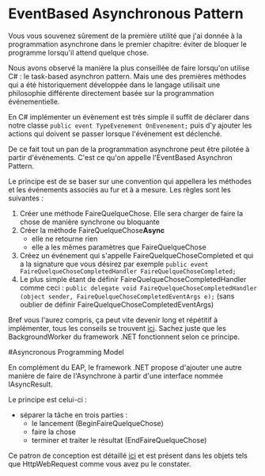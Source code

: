 # EventBased Asynchronous Pattern

Vous vous souvenez sûrement de la première utilité que j'ai donnée à la programmation asynchrone dans le premier chapitre:
éviter de bloquer le programme lorsqu'il attend quelque chose.

Nous avons observé la manière la plus conseillée de faire lorsqu'on utilise C# : le task-based asynchron pattern.
Mais une des premières méthodes qui a été historiquement développée dans le langage utilisait une philosophie différente directement basée
sur la programmation événementielle.

En C# implémenter un évènement est très simple il suffit de déclarer dans notre classe `public event TypeEvenement OnEvenement;` puis
d'y ajouter les actions qui doivent se passer lorsque l'événement est déclenché.

De ce fait tout un pan de la programmation asynchrone peut être pilotée à partir d'événements. C'est ce qu'on appelle l'EventBased Asynchron Pattern. 

Le principe est de se baser sur une convention qui appellera les méthodes et les événements associés au fur et à a mesure. Les règles sont les suivantes :

1. Créer une méthode FaireQuelqueChose. Elle sera charger de faire la chose de manière synchrone ou bloquante
1. Créer la méthode FaireQuelqueChose**Async**
    - elle ne retourne rien
    - elle a les mêmes paramètres que FaireQuelqueChose
1. Créez un événement qui s'appelle FaireQuelqueChoseCompleted et qui a la signature que vous désirez par exemple `public event FaireQuelqueChoseCompletedHandler FaireQuelqueChoseCompleted;`
1. Le plus simple étant de définir FaireQuelqueChoseCompletedHandler comme ceci : `public delegate void FaireQuelqueChoseCompletedHandler (object sender, FaireQuelqueChoseCompletedEventArgs e);` (sans oublier de définir FaireQuelqueChoseCompletedEventArgs)


Bref vous l'aurez compris, ça peut vite devenir long et répétitif à implémenter, tous les conseils se trouvent [ici](https://msdn.microsoft.com/en-us/library/e7a34yad%28v=vs.110%29.aspx). Sachez juste que les BackgroundWorker du framework .NET fonctionnent selon ce principe.

#Asyncronous Programming Model

En complément du EAP, le framework .NET propose d'ajouter une autre manière de faire de l'Asynchrone à partir d'une interface nommée IAsyncResult.

Le principe est celui-ci : 

- séparer la tâche en trois parties :
    - le lancement (BeginFaireQuelqueChose)
    - faire la chose
    - terminer et traiter le résultat (EndFaireQuelqueChose)

Ce patron de conception est détaillé [ici](https://msdn.microsoft.com/en-us/library/ms228963%28v=vs.110%29.aspx) et est présent dans les objets tels que HttpWebRequest comme vous avez pu le constater.